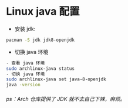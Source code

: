 # Linux java 配置
- 安装 jdk:
```bash
pacman -S jdk jdk8-openjdk
```
- 切换 java 环境
```bash
- 查看 java 环境 
sudo archlinux-java status 
- 切换 java 环境
sudo archlinux-java set java-8-openjdk
java -version
```
###### ps：Arch 仓库提供了 JDK 就不去自己下辣，麻烦。

